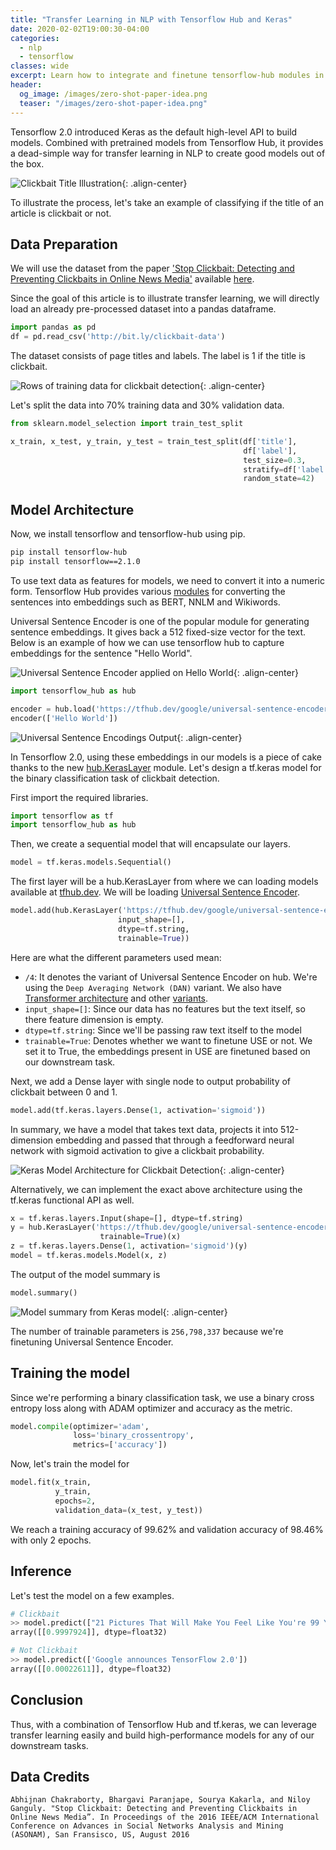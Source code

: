 ```yaml
---
title: "Transfer Learning in NLP with Tensorflow Hub and Keras"
date: 2020-02-02T19:00:30-04:00
categories:
  - nlp
  - tensorflow
classes: wide
excerpt: Learn how to integrate and finetune tensorflow-hub modules in Tensorflow 2.0
header:
  og_image: /images/zero-shot-paper-idea.png
  teaser: "/images/zero-shot-paper-idea.png"
---
```


Tensorflow 2.0 introduced Keras as the default high-level API to build models. Combined with pretrained models from Tensorflow Hub, it provides a dead-simple way for transfer learning in NLP to create good models out of the box.   

![Clickbait Title Illustration](/images/clickbait-or-not-illustration.png){: .align-center}

To illustrate the process, let's take an example of classifying if the title of an article is clickbait or not.

## Data Preparation

We will use the dataset from the paper ['Stop Clickbait: Detecting and Preventing Clickbaits in Online News Media'](https://people.mpi-sws.org/~achakrab/papers/chakraborty_clickbait_asonam16.pdf) available [here](https://github.com/bhargaviparanjape/clickbait).


Since the goal of this article is to illustrate transfer learning, we will directly load an already pre-processed dataset into a pandas dataframe.

```python
import pandas as pd
df = pd.read_csv('http://bit.ly/clickbait-data')
``` 

The dataset consists of page titles and labels. The label is 1 if the title is clickbait.

![Rows of training data for clickbait detection](/images/clickbait-pandas-dataframe.png){: .align-center}

Let's split the data into 70% training data and 30% validation data.

```python
from sklearn.model_selection import train_test_split

x_train, x_test, y_train, y_test = train_test_split(df['title'], 
                                                    df['label'], 
                                                    test_size=0.3, 
                                                    stratify=df['label'], 
                                                    random_state=42)
```

## Model Architecture
Now, we install tensorflow and tensorflow-hub using pip.

```bash
pip install tensorflow-hub
pip install tensorflow==2.1.0
```

To use text data as features for models, we need to convert it into a numeric form. Tensorflow Hub provides various [modules](https://tfhub.dev/s?module-type=text-embedding&q=tf2) for converting the sentences into embeddings such as BERT, NNLM and Wikiwords.

Universal Sentence Encoder is one of the popular module for generating sentence embeddings. It gives back a 512 fixed-size vector for the text.
Below is an example of how we can use tensorflow hub to capture embeddings for the sentence "Hello World".

![Universal Sentence Encoder applied on Hello World](/images/use-on-hello-world.png){: .align-center}

```python
import tensorflow_hub as hub

encoder = hub.load('https://tfhub.dev/google/universal-sentence-encoder/4')
encoder(['Hello World'])
```

![Universal Sentence Encodings Output](/images/use-output.png){: .align-center}

In Tensorflow 2.0, using these embeddings in our models is a piece of cake thanks to the new [hub.KerasLayer](https://www.tensorflow.org/hub/api_docs/python/hub/KerasLayer) module. Let's design a tf.keras model for the binary classification task of clickbait detection.

First import the required libraries.

```python
import tensorflow as tf
import tensorflow_hub as hub
```

Then, we create a sequential model that will encapsulate our layers.

```python
model = tf.keras.models.Sequential()
```

The first layer will be a hub.KerasLayer from where we can loading models available at [tfhub.dev](https://tfhub.dev/). We will be loading [Universal Sentence Encoder](https://tfhub.dev/google/universal-sentence-encoder/4).

```python
model.add(hub.KerasLayer('https://tfhub.dev/google/universal-sentence-encoder/4', 
                        input_shape=[], 
                        dtype=tf.string, 
                        trainable=True))
``` 

Here are what the different parameters used mean:

- `/4`: It denotes the variant of Universal Sentence Encoder on hub. We're using the `Deep Averaging Network (DAN)` variant. We also have [Transformer architecture](https://tfhub.dev/google/universal-sentence-encoder-large/5) and other [variants](https://tfhub.dev/google/collections/universal-sentence-encoder/1). 
- ```input_shape=[]```: Since our data has no features but the text itself, so there feature dimension is empty. 
- ```dtype=tf.string```: Since we'll be passing raw text itself to the model
- ```trainable=True```: Denotes whether we want to finetune USE or not. We set it to True, the embeddings present in USE are finetuned based on our downstream task.
 
Next, we add a Dense layer with single node to output probability of clickbait between 0 and 1.
```python
model.add(tf.keras.layers.Dense(1, activation='sigmoid'))
```

In summary, we have a model that takes text data, projects it into 512-dimension embedding and passed that through a feedforward neural network with sigmoid activation to give a clickbait probability.

![Keras Model Architecture for Clickbait Detection](/images/clickbait-keras-model.png){: .align-center}

Alternatively, we can implement the exact above architecture using the tf.keras functional API as well.

```python
x = tf.keras.layers.Input(shape=[], dtype=tf.string)
y = hub.KerasLayer('https://tfhub.dev/google/universal-sentence-encoder/4', 
                    trainable=True)(x)
z = tf.keras.layers.Dense(1, activation='sigmoid')(y)
model = tf.keras.models.Model(x, z)
```

The output of the model summary is

```python
model.summary()
```

![Model summary from Keras model](/images/clickbait-model-summary.png){: .align-center}

The number of trainable parameters is `256,798,337` because we're finetuning Universal Sentence Encoder.


## Training the model
Since we're performing a binary classification task, we use a binary cross entropy loss along with ADAM optimizer and accuracy as the metric.

```python
model.compile(optimizer='adam', 
              loss='binary_crossentropy', 
              metrics=['accuracy'])
```

Now, let's train the model for 

```python
model.fit(x_train, 
          y_train, 
          epochs=2, 
          validation_data=(x_test, y_test))
```

We reach a training accuracy of 99.62% and validation accuracy of 98.46% with only 2 epochs.  

## Inference
Let's test the model on a few examples.

```python
# Clickbait
>> model.predict(["21 Pictures That Will Make You Feel Like You're 99 Years Old"])
array([[0.9997924]], dtype=float32)

# Not Clickbait
>> model.predict(['Google announces TensorFlow 2.0'])
array([[0.00022611]], dtype=float32)
```

## Conclusion
Thus, with a combination of Tensorflow Hub and tf.keras, we can leverage transfer learning easily and build high-performance models for any of our downstream tasks.

## Data Credits
```Abhijnan Chakraborty, Bhargavi Paranjape, Sourya Kakarla, and Niloy Ganguly. "Stop Clickbait: Detecting and Preventing Clickbaits in Online News Media”. In Proceedings of the 2016 IEEE/ACM International Conference on Advances in Social Networks Analysis and Mining (ASONAM), San Fransisco, US, August 2016```